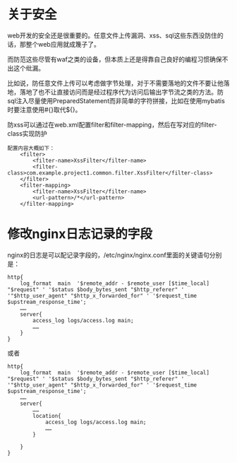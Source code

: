 # 关于安全
web开发的安全还是很重要的。任意文件上传漏洞、xss、sql这些东西没防住的话，那整个web应用就成篾子了。

而防范这些尽管有waf之类的设备，但本质上还是得靠自己良好的编程习惯确保不出这个纰漏。

比如说，防任意文件上传可以考虑做字节处理，对于不需要落地的文件不要让他落地，落地了也不让直接访问而是经过程序代为访问后输出字节流之类的方法。防sql注入尽量使用PreparedStatement而非简单的字符拼接，比如在使用mybatis时要注意使用#{}取代${}。

防xss可以通过在web.xml配置filter和filter-mapping，然后在写对应的filter-class实现防护
```
配置内容大概如下：
    <filter>
        <filter-name>XssFilter</filter-name>
        <filter-class>com.example.project1.common.filter.XssFilter</filter-class>
    </filter>
    <filter-mapping>
        <filter-name>XssFilter</filter-name>
        <url-pattern>/*</url-pattern>
    </filter-mapping>
```

# 修改nginx日志记录的字段
nginx的日志是可以配记录字段的，/etc/nginx/nginx.conf里面的关键语句分别是：
```
http{
    log_format  main  '$remote_addr - $remote_user [$time_local] "$request" ' '$status $body_bytes_sent "$http_referer" ' '"$http_user_agent" "$http_x_forwarded_for" ' '$request_time $upstream_response_time';
    ……
    server{
        access_log logs/access.log main;
        ……
    }
}
```
或者
```
http{
    log_format  main  '$remote_addr - $remote_user [$time_local] "$request" ' '$status $body_bytes_sent "$http_referer" ' '"$http_user_agent" "$http_x_forwarded_for" ' '$request_time $upstream_response_time';
    ……
    server{
        ……
        location{
            access_log logs/access.log main;
            ……
        }
        
    }
}
```
